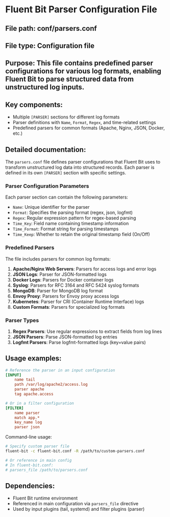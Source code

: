 # Fluent Bit Parser Configuration File

## File path: conf/parsers.conf
## File type: Configuration file
## Purpose: This file contains predefined parser configurations for various log formats, enabling Fluent Bit to parse structured data from unstructured log inputs.

## Key components:
- Multiple `[PARSER]` sections for different log formats
- Parser definitions with `Name`, `Format`, `Regex`, and time-related settings
- Predefined parsers for common formats (Apache, Nginx, JSON, Docker, etc.)

## Detailed documentation:

The `parsers.conf` file defines parser configurations that Fluent Bit uses to transform unstructured log data into structured records. Each parser is defined in its own `[PARSER]` section with specific settings.

### Parser Configuration Parameters

Each parser section can contain the following parameters:

- `Name`: Unique identifier for the parser
- `Format`: Specifies the parsing format (regex, json, logfmt)
- `Regex`: Regular expression pattern for regex-based parsing
- `Time_Key`: Field name containing timestamp information
- `Time_Format`: Format string for parsing timestamps
- `Time_Keep`: Whether to retain the original timestamp field (On/Off)

### Predefined Parsers

The file includes parsers for common log formats:

1. **Apache/Nginx Web Servers**: Parsers for access logs and error logs
2. **JSON Logs**: Parser for JSON-formatted logs
3. **Docker Logs**: Parsers for Docker container logs
4. **Syslog**: Parsers for RFC 3164 and RFC 5424 syslog formats
5. **MongoDB**: Parser for MongoDB log format
6. **Envoy Proxy**: Parsers for Envoy proxy access logs
7. **Kubernetes**: Parser for CRI (Container Runtime Interface) logs
8. **Custom Formats**: Parsers for specialized log formats

### Parser Types

1. **Regex Parsers**: Use regular expressions to extract fields from log lines
2. **JSON Parsers**: Parse JSON-formatted log entries
3. **Logfmt Parsers**: Parse logfmt-formatted logs (key=value pairs)

## Usage examples:

```ini
# Reference the parser in an input configuration
[INPUT]
    name tail
    path /var/log/apache2/access.log
    parser apache
    tag apache.access

# Or in a filter configuration
[FILTER]
    name parser
    match app.*
    key_name log
    parser json
```

Command-line usage:
```bash
# Specify custom parser file
fluent-bit -c fluent-bit.conf -R /path/to/custom-parsers.conf

# Or reference in main config
# In fluent-bit.conf:
# parsers_file /path/to/parsers.conf
```

## Dependencies:
- Fluent Bit runtime environment
- Referenced in main configuration via `parsers_file` directive
- Used by input plugins (tail, systemd) and filter plugins (parser)